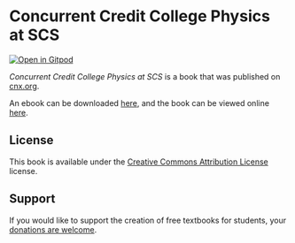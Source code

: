 # Concurrent Credit College Physics at SCS

[![Open in Gitpod](https://gitpod.io/button/open-in-gitpod.svg)](https://gitpod.io/from-referrer/)

_Concurrent Credit College Physics at SCS_ is a book that was published on [cnx.org](https://cnx.org/).

An ebook can be downloaded [here](https://github.com/cnx-user-books/cnxbook-concurrent-credit-college-physics-at-scs/releases/latest), and the book can be viewed online [here](https://github.com/cnx-user-books/cnxbook-concurrent-credit-college-physics-at-scs/releases/latest).

## License
This book is available under the [Creative Commons Attribution License](./LICENSE) license.

## Support
If you would like to support the creation of free textbooks for students, your [donations are welcome](https://riceconnect.rice.edu/donation/support-openstax-banner).
